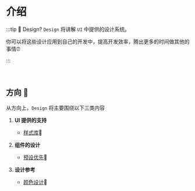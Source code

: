 # 介绍

:::tip 🤔 Design?
`Design` 将讲解 `UI` 中提供的设计系统。  
<p> 你可以将这些设计应用到自己的开发中，提高开发效率，腾出更多的时间做其他的事情⏰</p>
:::


<br />
<br />
<br />


## 方向 :thinking:

从方向上，`Design` 将主要围绕以下三类内容

1. **UI 提供的支持**
   - [样式库](/guide/design/style/):carrot:

2. **组件的设计**
   - [预设优先](/guide/design/presetsFirst/):mango:
  
3. **设计参考**
   - [颜色设计](/guide/design/color/):apple:


<br />
<br />

